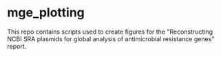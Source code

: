 # mge_plotting

This repo contains scripts used to create figures for the "Reconstructing NCBI SRA plasmids for global analysis of
antimicrobial resistance genes" report.
